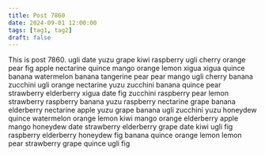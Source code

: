```yaml
---
title: Post 7860
date: 2024-09-01 12:00:00
tags: [tag1, tag2]
draft: false
---
```

This is post 7860.
ugli
date
yuzu
grape
kiwi
raspberry
ugli
cherry
orange
pear
fig
apple
nectarine
quince
mango
orange
lemon
xigua
xigua
quince
banana
watermelon
banana
tangerine
pear
pear
mango
ugli
cherry
banana
zucchini
ugli
orange
nectarine
yuzu
zucchini
banana
quince
pear
strawberry
elderberry
xigua
date
fig
zucchini
raspberry
pear
lemon
strawberry
raspberry
banana
yuzu
raspberry
nectarine
grape
banana
elderberry
nectarine
apple
yuzu
grape
banana
ugli
zucchini
yuzu
honeydew
quince
watermelon
orange
lemon
kiwi
mango
orange
elderberry
apple
mango
honeydew
date
strawberry
elderberry
grape
date
kiwi
ugli
fig
raspberry
elderberry
honeydew
fig
banana
quince
orange
lemon
lemon
pear
strawberry
grape
quince
ugli
fig

